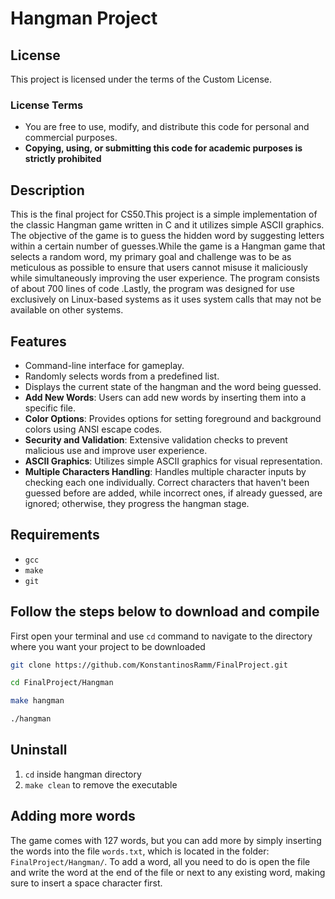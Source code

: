# Hangman Project
## License
This project is licensed under the terms of the Custom License.

### License Terms
- You are free to use, modify, and distribute this code for personal and commercial purposes.
- **Copying, using, or submitting this code for academic purposes is strictly prohibited**
  
## Description
This is the final project for CS50.This project is a simple implementation of the classic Hangman game written in C and it utilizes simple ASCII graphics. The objective of the game is to guess the hidden word by suggesting letters within a certain number of guesses.While the game is a Hangman game that selects a random word, my primary goal and challenge was to be as meticulous as possible to ensure that users cannot misuse it maliciously while simultaneously improving the user experience. 
The program consists of about 700 lines of code .Lastly, the program was designed for use exclusively on Linux-based systems as it uses system calls that may not be available on other systems.


## Features
- Command-line interface for gameplay.
- Randomly selects words from a predefined list.
- Displays the current state of the hangman and the word being guessed.
- **Add New Words**: Users can add new words by inserting them into a specific file.
- **Color Options**: Provides options for setting foreground and background colors using ANSI escape codes.
- **Security and Validation**: Extensive validation checks to prevent malicious use and improve user experience.
- **ASCII Graphics**: Utilizes simple ASCII graphics for visual representation.
- **Multiple Characters Handling**: Handles multiple character inputs by checking each one individually. Correct characters that haven't 
been guessed before are added, while incorrect ones, if already guessed, are ignored; otherwise, they progress the hangman stage.

## Requirements
- `gcc`
- `make`
- `git`

## Follow the steps below to download and compile
First open your terminal and use `cd` command to navigate to the directory where you want your project to be downloaded
```bash
git clone https://github.com/KonstantinosRamm/FinalProject.git

cd FinalProject/Hangman

make hangman

./hangman
```


## Uninstall
1. `cd` inside hangman directory
2. `make clean` to remove the executable

## Adding more words
The game comes with 127 words, but you can add more by simply inserting the words into the file `words.txt`, which is located in the folder: `FinalProject/Hangman/`.
To add a word, all you need to do is open the file and write the word at the end of the file or next to any existing word, making sure to insert a space character first.







